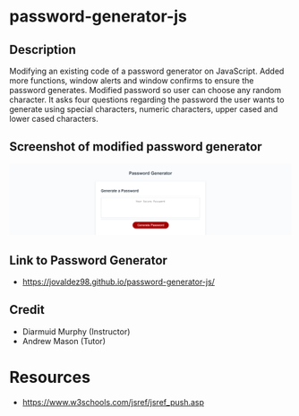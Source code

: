 # password-generator-js

## Description

Modifying an existing code of a password generator on JavaScript.
Added more functions, window alerts and window confirms to ensure the password generates. Modified password so user can choose any random character. It asks four questions regarding the password the user wants to generate using special characters, numeric characters, upper cased and lower cased characters.


## Screenshot of modified password generator

![Alt text](./Assets/images/jovaldez98.github.io_password-generator-js_.png)



## Link to Password Generator

- https://jovaldez98.github.io/password-generator-js/

## Credit
- Diarmuid Murphy (Instructor)
- Andrew Mason (Tutor)


# Resources
- https://www.w3schools.com/jsref/jsref_push.asp

